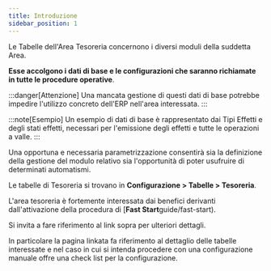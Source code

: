 ```yaml
---
title: Introduzione
sidebar_position: 1
---
```


Le Tabelle dell'Area Tesoreria concernono i diversi moduli della suddetta Area. 

**Esse accolgono i dati di base e le configurazioni che saranno richiamate in tutte le procedure operative**. 


:::danger[Attenzione]
Una mancata gestione di questi dati di base potrebbe impedire l'utilizzo concreto dell'ERP nell'area interessata.
:::

:::note[Esempio]
Un esempio di dati di base è rappresentato dai Tipi Effetti e degli stati effetti, necessari per l'emissione degli effetti e tutte le operazioni a valle.
:::


Una opportuna e necessaria parametrizzazione consentirà sia la definizione della gestione del modulo relativo sia l'opportunità di poter usufruire di determinati automatismi.

Le tabelle di Tesoreria si trovano in **Configurazione > Tabelle > Tesoreria**.

L'area tesoreria è fortemente interessata dai benefici derivanti dall'attivazione della procedura di [**Fast Start**guide/fast-start).

Si invita a fare riferimento al link sopra per ulteriori dettagli.

In particolare la pagina linkata fa riferimento al dettaglio delle tabelle interessate e nel caso in cui si intenda procedere con una configurazione manuale offre una check list per la configurazione.






